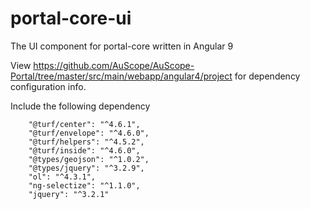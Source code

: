 # portal-core-ui
The  UI component for portal-core written in Angular 9

View https://github.com/AuScope/AuScope-Portal/tree/master/src/main/webapp/angular4/project for dependency configuration info.

Include the following dependency

        "@turf/center": "^4.6.1",
        "@turf/envelope": "^4.6.0",
        "@turf/helpers": "^4.5.2",
        "@turf/inside": "^4.6.0",
        "@types/geojson": "^1.0.2",
        "@types/jquery": "^3.2.9",
        "ol": "^4.3.1",
        "ng-selectize": "^1.1.0",
        "jquery": "^3.2.1"
